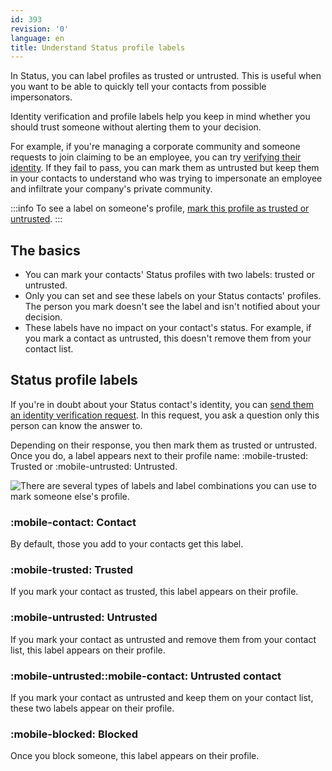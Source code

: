 ```yaml
---
id: 393
revision: '0'
language: en
title: Understand Status profile labels
---
```


In Status, you can label profiles as trusted or untrusted. This is useful when you want to be able to quickly tell your contacts from possible impersonators.

Identity verification and profile labels help you keep in mind whether you should trust someone without alerting them to your decision.

For example, if you're managing a corporate community and someone requests to join claiming to be an employee, you can try [verifying their identity](./verify-your-contacts-identity.md). If they fail to pass, you can mark them as untrusted but keep them in your contacts to understand who was trying to impersonate an employee and infiltrate your company's private community.

:::info
To see a label on someone's profile, [mark this profile as trusted or untrusted](./verify-your-contacts-identity.md).
:::

## The basics

- You can mark your contacts' Status profiles with two labels: trusted or untrusted.
- Only you can set and see these labels on your Status contacts' profiles. The person you mark doesn't see the label and isn't notified about your decision.
- These labels have no impact on your contact's status. For example, if you mark a contact as untrusted, this doesn't remove them from your contact list.

## Status profile labels

If you're in doubt about your Status contact's identity, you can [send them an identity verification request](./verify-your-contacts-identity.md). In this request, you ask a question only this person can know the answer to.

Depending on their response, you then mark them as trusted or untrusted. Once you do, a label appears next to their profile name: :mobile-trusted: Trusted or :mobile-untrusted: Untrusted.

![There are several types of labels and label combinations you can use to mark someone else's profile.](/assets/docs/your-profile-and-preferences/understand-status-profile-labels/393-0-1-light.png)

### :mobile-contact: Contact

By default, those you add to your contacts get this label.

### :mobile-trusted: Trusted

If you mark your contact as trusted, this label appears on their profile.

### :mobile-untrusted: Untrusted

If you mark your contact as untrusted and remove them from your contact list, this label appears on their profile.

### :mobile-untrusted::mobile-contact: Untrusted contact

If you mark your contact as untrusted and keep them on your contact list, these two labels appear on their profile.

### :mobile-blocked: Blocked

Once you block someone, this label appears on their profile.
